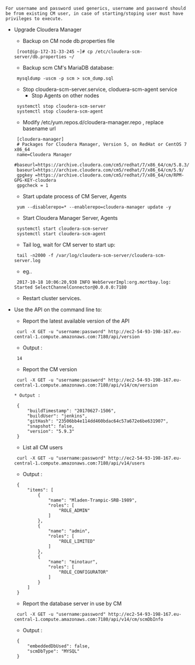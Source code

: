 `For username and password used generics, username and password should be from existing CM user, in case of starting/stoping user must have privileges to execute.`

* Upgrade Cloudera Manager
  * Backup on CM node db.properties file
  ```
   [root@ip-172-31-33-245 ~]# cp /etc/cloudera-scm-server/db.properties ~/
  ```
  * Backup scm CM's MariaDB database:
  ```
   mysqldump -uscm -p scm > scm_dump.sql
  ```
  * Stop cloudera-scm-server.service, cloduera-scm-agent service
    * Stop Agents on other nodes
  ```
   systemctl stop cloudera-scm-server
   systemctl stop cloudera-scm-agent
  ```
  * Modify /etc/yum.repos.d/cloudera-manager.repo , replace basename url 
  ```
   [cloudera-manager]
   # Packages for Cloudera Manager, Version 5, on RedHat or CentOS 7 x86_64
   name=Cloudera Manager
   #baseurl=https://archive.cloudera.com/cm5/redhat/7/x86_64/cm/5.8.3/
   baseurl=https://archive.cloudera.com/cm5/redhat/7/x86_64/cm/5.9/
   gpgkey =https://archive.cloudera.com/cm5/redhat/7/x86_64/cm/RPM-GPG-KEY-cloudera
   gpgcheck = 1
  ```
  * Start update process of CM Server, Agents
  ```
   yum --disablerepo=* --enablerepo=cloudera-manager update -y
  ```
  * Start Cloudera Manager Server, Agents
  ```
   systemctl start cloudera-scm-server
   systemctl start cloudera-scm-agent
  ```
  * Tail log, wait for CM server to start up:
  ```
   tail -n2000 -f /var/log/cloudera-scm-server/cloudera-scm-server.log
  ```
    * eg..
    ```
     2017-10-18 10:06:20,938 INFO WebServerImpl:org.mortbay.log: Started SelectChannelConnector@0.0.0.0:7180
    ```
  * Restart cluster services.
 
* Use the API on the command line to:
  * Report the latest available version of the API
  ```
   curl -X GET -u "username:password" http://ec2-54-93-198-167.eu-central-1.compute.amazonaws.com:7180/api/version
  ```
    * Output : 
	```
	 14
	```
  * Report the CM version
  ```
   curl -X GET -u "username:password" http://ec2-54-93-198-167.eu-central-1.compute.amazonaws.com:7180/api/v14/cm/version
  ```
      * Output : 
	```
	 {
         "buildTimestamp": "20170627-1506",
         "buildUser": "jenkins",
         "gitHash": "23506bb4e114dd460bdac64c57a672e6be631907",
         "snapshot": false,
         "version": "5.9.3"
     }
	```
  * List all CM users
  ```
   curl -X GET -u "username:password" http://ec2-54-93-198-167.eu-central-1.compute.amazonaws.com:7180/api/v14/users
  ```
    * Output : 
	```
	 {
         "items": [
             {
                 "name": "Mladen-Trampic-SRB-1989",
                 "roles": [
                     "ROLE_ADMIN"
                 ]
             },
             {
                 "name": "admin",
                 "roles": [
                     "ROLE_LIMITED"
                 ]
             },
             {
                 "name": "minotaur",
                 "roles": [
                     "ROLE_CONFIGURATOR"
                 ]
             }
         ]
     }
	```
  * Report the database server in use by CM
  ```
   curl -X GET -u "username:password" http://ec2-54-93-198-167.eu-central-1.compute.amazonaws.com:7180/api/v14/cm/scmDbInfo
  ```
    * Output : 
	```
	 {
         "embeddedDbUsed": false,
         "scmDbType": "MYSQL"
     }
   	```
